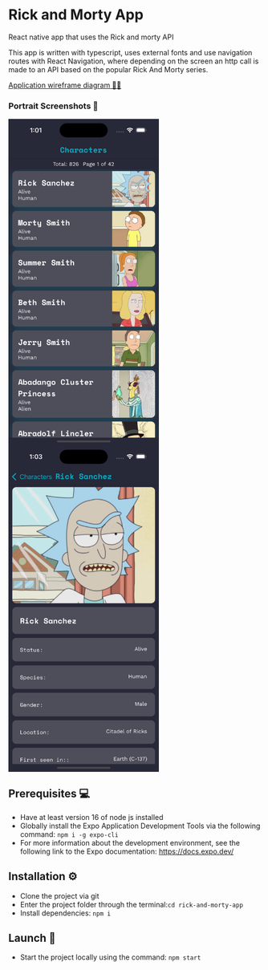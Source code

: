 # Rick and Morty App

React native app that uses the Rick and morty API

This app is written with typescript, uses external fonts and use navigation routes with React Navigation, where depending on the screen an http call is made to an API based on the popular Rick And Morty series.

[Application wireframe diagram 📝📐](https://github.com/lcgaravito/rick-and-morty-app/tree/main/wireframe)

### Portrait Screenshots 📱

<div style="display: flex; flex-wrap: wrap;">
  <img src="https://raw.githubusercontent.com/lcgaravito/rick-and-morty-app/main/screenshots/screenshot-characters-list.png" width="300" height="auto" />
  <img src="https://raw.githubusercontent.com/lcgaravito/rick-and-morty-app/main/screenshots/screenshot-character-detail.png" width="300" height="auto" />
</div>

## Prerequisites 💻

- Have at least version 16 of node js installed
- Globally install the Expo Application Development Tools via the following command: `npm i -g expo-cli`
- For more information about the development environment, see the following link to the Expo documentation: https://docs.expo.dev/

## Installation ⚙️

- Clone the project via git
- Enter the project folder through the terminal:`cd rick-and-morty-app`
- Install dependencies: `npm i`

## Launch 🚀

- Start the project locally using the command: `npm start`
